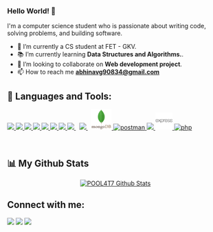 ### Hello World! 👋

I'm a computer science student who is passionate about writing code, solving problems, and building software.

- 🔭 I’m currently a CS student at FET - GKV.
- 📚 I’m currently learning  **Data Structures and Algorithms.**.
- 👯 I’m looking to collaborate on **Web development project**. 
- 📫 How to reach me **abhinavg90834@gmail.com**

## 🚀 Languages and Tools:

<p align="left"> 
    <!-- <a href="https://www.java.com" target="_blank"> <img src="https://img.icons8.com/color/48/000000/java-coffee-cup-logo.png"/> </a> -->
    <a href="https://reactjs.org/" target="_blank"> <img src="https://img.icons8.com/color/48/000000/react-native.png"/> </a>
    <a href="https://redux.js.org" target="_blank"> <img src="https://img.icons8.com/color/48/000000/redux.png"/> </a>
    <a href="https://developer.mozilla.org/en-US/docs/Web/JavaScript" target="_blank"> <img src="https://img.icons8.com/color/48/000000/javascript.png"/> </a> 
    <a href="https://www.w3.org/html/" target="_blank"> <img src="https://img.icons8.com/color/48/000000/html-5.png"/> </a> 
    <a href="https://www.w3schools.com/css/" target="_blank"> <img src="https://img.icons8.com/color/48/000000/css3.png"/> </a> 
    <a href="https://getbootstrap.com" target="_blank"> <img src="https://img.icons8.com/color/48/000000/bootstrap.png"/> </a> 
    <a href="https://www.python.org" target="_blank"> <img src="https://img.icons8.com/color/48/000000/python.png"/> </a> 
    <a style="padding-right:8px;" href="https://nodejs.org" target="_blank"> <img src="https://img.icons8.com/color/48/000000/nodejs.png"/> </a> 
    <a style="padding-right:8px;" href="https://www.mysql.com/" target="_blank"> <img src="https://img.icons8.com/fluent/50/000000/mysql-logo.png"/> </a>
    <a href="https://www.mongodb.com/" target="_blank"> <img src="https://raw.githubusercontent.com/devicons/devicon/master/icons/mongodb/mongodb-original-wordmark.svg" alt="mongodb" width="48" height="48"/> </a> 
    <!-- <a href="https://firebase.google.com/" target="_blank"> <img src="https://img.icons8.com/color/48/000000/firebase.png"/> </a>  -->
    <a href="https://postman.com" target="_blank"> <img src="https://www.vectorlogo.zone/logos/getpostman/getpostman-icon.svg" alt="postman" width="45" height="45"/> </a>   
    <a href="https://git-scm.com/" target="_blank"> <img src="https://img.icons8.com/color/48/000000/git.png"/> </a> 
    <a href="https://expressjs.com" target="_blank"> <img src="https://raw.githubusercontent.com/devicons/devicon/master/icons/express/express-original-wordmark.svg" alt="express" width="40" height="40"/> </a>
    <a href="https://www.php.net" target="_blank"> <img src="https://img.icons8.com/dusk/48/000000/php-logo.png" alt="php"/> </a>
</p>

<br/>

## 📊 My Github Stats

<p align="center">
    <a href="https://github.com/POOL4T7/github-readme-stats"><img alt="POOL4T7 Github Stats" src="https://github-readme-stats.vercel.app/api?username=POOL4T7&show_icons=true&count_private=true&theme=github&hide_border=false&bg_color=fff" /></a>

</p>

## Connect with me:

<p align="left">
<a href = "https://www.linkedin.com/in/cap-pool/"><img src="https://img.icons8.com/fluent/48/000000/linkedin.png"/></a>
<a href = "https://twitter.com/gulshan4t7"><img src="https://img.icons8.com/fluent/48/000000/twitter.png"/></a>
<a href = "https://www.instagram.com/gulshan4t7/"><img src="https://img.icons8.com/fluent/48/000000/instagram-new.png"/></a>
</p>

<!-- ## ❤ Views and Followers
<a href="https://github.com/Meghna-DAS/github-profile-views-counter">
    <img src="https://komarev.com/ghpvc/?username=POOL4T7">
</a>
<a href="https://github.com/POOL4T7?tab=followers"><img src="https://img.shields.io/github/followers/POOL4T7?label=Followers&style=social" alt="GitHub Badge"></a> -->
